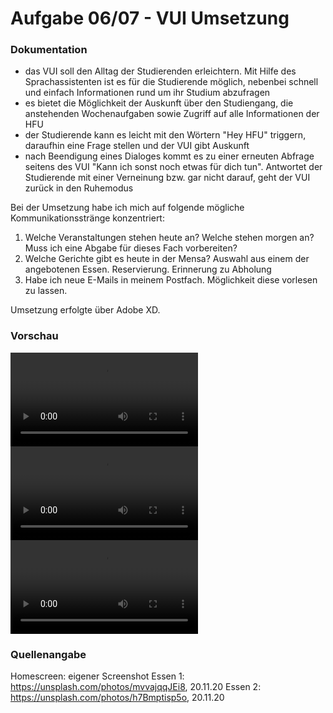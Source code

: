 # Aufgabe 06/07 - VUI Umsetzung

### Dokumentation
- das VUI soll den Alltag der Studierenden erleichtern. Mit Hilfe des Sprachassistenten ist es für die Studierende möglich, nebenbei schnell und einfach Informationen rund um ihr Studium abzufragen
- es bietet die Möglichkeit der Auskunft über den Studiengang, die anstehenden Wochenaufgaben sowie Zugriff auf alle Informationen der HFU
- der Studierende kann es leicht mit den Wörtern "Hey HFU" triggern, daraufhin eine Frage stellen und der VUI gibt Auskunft
- nach Beendigung eines Dialoges kommt es zu einer erneuten Abfrage seitens des VUI "Kann ich sonst noch etwas für dich tun". Antwortet der Studierende mit einer Verneinung bzw. gar nicht darauf, geht der VUI zurück in den Ruhemodus

Bei der Umsetzung habe ich mich auf folgende mögliche Kommunikationsstränge konzentriert: 
1. Welche Veranstaltungen stehen heute an? Welche stehen morgen an? Muss ich eine Abgabe für dieses Fach vorbereiten?
2. Welche Gerichte gibt es heute in der Mensa? Auswahl aus einem der angebotenen Essen. Reservierung. Erinnerung zu Abholung
3. Habe ich neue E-Mails in meinem Postfach. Möglichkeit diese vorlesen zu lassen. 

Umsetzung erfolgte über Adobe XD. 


### Vorschau
![VUI-Mensa](Mensa.mp4)
![VUI-Veranstaltung](Veranstaltung.mp4)
![VUI-Mail](Mail.mp4)


### Quellenangabe
Homescreen: eigener Screenshot 
Essen 1: https://unsplash.com/photos/mvvajqqJEi8, 20.11.20 
Essen 2: https://unsplash.com/photos/h7Bmptisp5o, 20.11.20 
